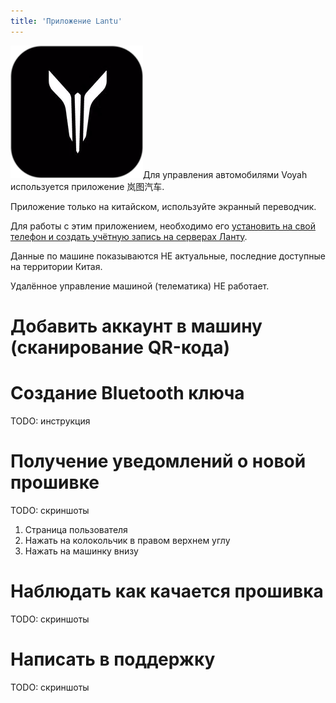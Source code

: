 ```yaml
---
title: 'Приложение Lantu'
---
```


<img class=app-icon src='account-app-icon-lantu.png' alt=''>Для управления автомобилями Voyah используется приложение 岚图汽车.

Приложение только на китайском, используйте экранный переводчик.

Для работы с этим приложением, необходимо его [установить на свой телефон и создать учётную запись на серверах Ланту](account.md).

Данные по машине показываются НЕ актуальные, последние доступные на территории Китая.

Удалённое управление машиной (телематика) НЕ работает.

# Добавить аккаунт в машину (сканирование QR-кода)

# Создание Bluetooth ключа

TODO: инструкция

# Получение уведомлений о новой прошивке

TODO: скриншоты

1. Страница пользователя
2. Нажать на колокольчик в правом верхнем углу
3. Нажать на машинку внизу

# Наблюдать как качается прошивка

TODO: скриншоты

# Написать в поддержку

TODO: скриншоты
